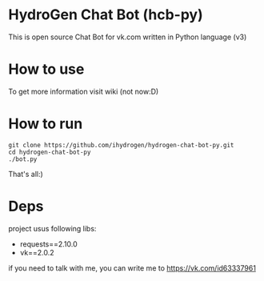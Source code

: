 # HydroGen Chat Bot (hcb-py)

This is open source Chat Bot for vk.com written in Python language (v3)

# How to use
To get more information visit wiki (not now:D)

# How to run
    git clone https://github.com/ihydrogen/hydrogen-chat-bot-py.git
    cd hydrogen-chat-bot-py
    ./bot.py
  
That's all:)

# Deps
project usus following libs:
* requests==2.10.0
* vk==2.0.2

if you need to talk with me, you can write me to https://vk.com/id63337961
